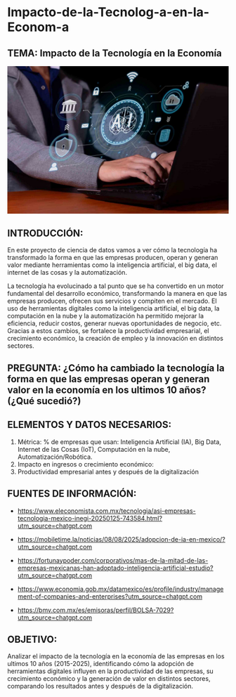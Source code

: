 # Impacto-de-la-Tecnolog-a-en-la-Econom-a

## TEMA: Impacto de la Tecnología en la Economía

<div align="center">
  <img src="IMG-20250924-WA0008.jpg" alt="Imagen de ">
</div>

## INTRODUCCIÓN:

En este proyecto de ciencia de datos vamos a ver cómo la tecnología ha transformado
la forma en que las empresas producen, operan y generan valor mediante herramientas
como la inteligencia artificial, el big data, el internet de las cosas y la automatización. 

La tecnología ha evolucinado a tal punto que se ha convertido en un motor fundamental del desarrollo económico, transformando la manera en que las empresas producen, ofrecen sus servicios y compiten en el mercado. El uso de herramientas digitales como la inteligencia artificial, el big data, la computación en la nube y la automatización ha permitido mejorar la eficiencia, reducir costos, generar nuevas oportunidades de negocio, etc. Gracias a estos cambios, se fortalece la productividad empresarial, el crecimiento económico, la creación de empleo y la innovación en distintos sectores.

## PREGUNTA: ¿Cómo ha cambiado la tecnología la forma en que las empresas operan y generan valor en la economía en los ultimos 10 años? (¿Qué sucedió?)

## ELEMENTOS Y DATOS NECESARIOS:

1. Métrica: % de empresas que usan: Inteligencia Artificial (IA), Big Data, Internet de las Cosas (IoT), Computación en la nube, Automatización/Robótica.
2. Impacto en ingresos o crecimiento económico:
3. Productividad empresarial antes y después de la digitalización

## FUENTES DE INFORMACIÓN:

- https://www.eleconomista.com.mx/tecnologia/asi-empresas-tecnologia-mexico-inegi-20250125-743584.html?utm_source=chatgpt.com

- https://mobiletime.la/noticias/08/08/2025/adopcion-de-ia-en-mexico/?utm_source=chatgpt.com

- https://fortunaypoder.com/corporativos/mas-de-la-mitad-de-las-empresas-mexicanas-han-adoptado-inteligencia-artificial-estudio?utm_source=chatgpt.com

- https://www.economia.gob.mx/datamexico/es/profile/industry/management-of-companies-and-enterprises?utm_source=chatgpt.com

- https://bmv.com.mx/es/emisoras/perfil/BOLSA-7029?utm_source=chatgpt.com

## OBJETIVO:

Analizar el impacto de la tecnología en la economía de las empresas en los ultimos 10 años (2015-2025), identificando cómo la adopción de herramientas digitales influyen en la productividad de las empresas, su crecimiento económico y la generación de valor en distintos sectores, comparando los resultados antes y después de la digitalización.
